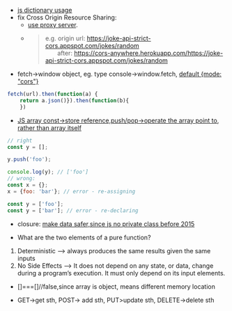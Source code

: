 - [js dictionary usage](https://flexiple.com/javascript-dictionary/)
- fix Cross Origin Resource Sharing:
    - [use proxy server](https://medium.com/@dtkatz/3-ways-to-fix-the-cors-error-and-how-access-control-allow-origin-works-d97d55946d9). 
    - > e.g. origin url: https://joke-api-strict-cors.appspot.com/jokes/random  
      &nbsp;&nbsp;&nbsp;&nbsp;&nbsp;&nbsp;&nbsp;after: https://cors-anywhere.herokuapp.com/https://joke-api-strict-cors.appspot.com/jokes/random
- fetch->window object, eg. type console->window.fetch, [default {mode: "cors"}](https://stackoverflow.com/questions/66757285/why-do-we-not-specify-mode-cors-when-using-fetch-when-the-default-is-no-cors#:~:text=The%20default%20is%20cors%20.,with%20fetch%20%2D%20that's%20the%20default.&text=That's%20only%20the%20default%20for,is%20created%20using%20the%20Request)
```JavaScript
fetch(url).then(function(a) {
	return a.json()}).then(function(b){
	})
```
- [JS array const->store reference,push/pop->operate the array point to, rather than array itself](https://stackoverflow.com/questions/23436437/why-can-i-change-a-constant-object-in-javascript)
```JavaScript
// right
const y = [];

y.push('foo');

console.log(y); // ['foo']
// wrong:
const x = {};
x = {foo: 'bar'}; // error - re-assigning

const y = ['foo'];
const y = ['bar']; // error - re-declaring
```
- closure: [make data safer,since js no private class before 2015](https://stackoverflow.com/questions/111102/how-do-javascript-closures-work)

- What are the two elements of a pure function?
1. Deterministic --> always produces the same results given the same inputs
2. No Side Effects -->  It does not depend on any state, or data, change during a program’s execution. It must only depend on its input elements.

- []===[]//false,since array is object, means different memory location

- GET->get sth, POST-> add sth, PUT>update sth, DELETE->delete sth
